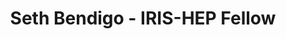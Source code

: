 ---
layout: fellow
pagetype: fellow
shortname: SethBendigo
permalink: /fellows/SethBendigo.html
fellow-name: Seth Bendigo
title: Seth Bendigo - IRIS-HEP Fellow
active: False
dates:
  start: 2023-06-05
  end: 2023-09-02
photo: /assets/images/team/Seth-Bendigo.jpg
institution: South Dakota School of Mines and Technology
e-mail: sethbendigo@outlook.com
focus-area: as
project_title: Refactoring AwkwardForth Generation in Uproot
project_goal: >
    Refactoring AwkwardForth code generation in the Uproot python library, using test-driven development. Refactored code will align more with functional programming than the current implementation.
mentors:
  - Jim Pivarski (Princeton University)
  - Ioana Ifrim (Princeton University)
proposal: /assets/pdf/fellows-2023/IRIS028-proposal-Seth-Bendigo.pdf
presentations:
current_status:
github-username: SethBendigo
linkedin-profile: https://www.linkedin.com/in/sethbendigo/

presentations:
- title: "Refactoring AwkwardForth Generation in Uproot"
  date: 2023-10-04
  url: https://indico.cern.ch/event/1329070/contributions/5593956/attachments/2725751/4740700/Refactoring_AwkwardForth_Generation_in_Uproot___Seth_Bendigo.pdf
  meeting: IRIS-HEP Fellows Presentations 2023
  meetingurl: https://indico.cern.ch/event/1329070/
  recordingurl: https://youtu.be/yEpN3ug04WM
  focus-area: as
---